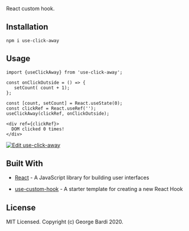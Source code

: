 React custom hook.

## Installation

```
npm i use-click-away
```

## Usage

```
import {useClickAway} from 'use-click-away';

const onClickOutside = () => {
   setCount( count + 1);
};

const [count, setCount] = React.useState(0);
const clickRef = React.useRef('');
useClickAway(clickRef, onClickOutside); 
   
<div ref={clickRef}>
  DOM clicked 0 times!
</div>

```
[![Edit use-click-away](https://codesandbox.io/static/img/play-codesandbox.svg)](https://codesandbox.io/s/use-click-away-0vtmy?fontsize=14&hidenavigation=1&theme=dark)

## Built With

- [React](https://reactjs.org/) - A JavaScript library for building user interfaces

- [use-custom-hook](https://github.com/colbyfayock/use-custom-hook) - A starter template for creating a new React Hook

## License

MIT Licensed. Copyright (c) George Bardi 2020.
